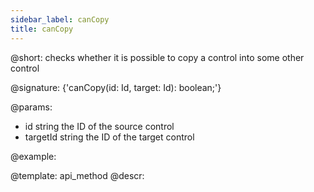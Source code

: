```yaml
---
sidebar_label: canCopy
title: canCopy
---          
```


@short: checks whether it is possible to copy a control into some other control

@signature: {'canCopy(id: Id, target: Id): boolean;'}

@params:
- id 			string	    the ID of the source control
- targetId	 	string	    the ID of the target control

@example:

@template: api_method
@descr:
